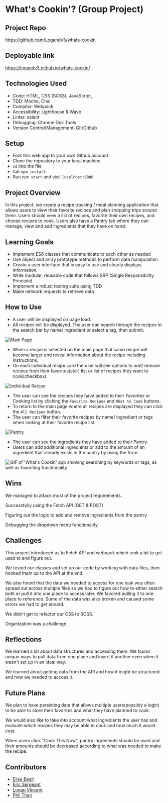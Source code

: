 # What's Cookin'? (Group Project)



## Project Repo
https://github.com/Logandv3/whats-cookin


## Deployable link
https://logandv3.github.io/whats-cookin/


## Technologies Used
* Code: HTML, CSS (SCSS), JavaScript,
* TDD: Mocha, Chai
* Compiler: Webpack
* Accessibility: Lighthouse & Wave
* Linter: aslant
* Debugging: Chrome Dev Tools
* Version Control/Management: Git/Github


## Setup
- Fork this web app to your own Github account
- Clone the repository to your local machine
- `cd` into the file
- run `npm install`.
- Run `npm start` and visit `localhost:8080`


## Project Overview
In this project, we create a recipe tracking / meal planning application that allows users to view their favorite recipes and plan shopping trips around them.  Users should view a list of recipes, favorite their own recipes, and choose recipes to cook.  Users also have a Pantry tab where they can manage, view and add ingredients that they have on hand.


## Learning Goals
* Implement ES6 classes that communicate to each other as needed
* Use object and array prototype methods to perform data manipulation
* Create a user interface that is easy to use and clearly displays information.
* Write modular, reusable code that follows SRP (Single Responsibility Principle)
* Implement a robust testing suite using TDD
* Make network requests to retrieve data


## How to Use

- A user will be displayed on page load. 
- All recipes will be displayed.  The user can search through the recipes in the search bar by name/ ingredient or select a tag, then submit.
 
![Main Page](https://user-images.githubusercontent.com/81990507/132528850-a6c8e73d-b719-4137-9db7-cf36d1ad28fc.png)

- When a recipe is selected on the main page that same recipe will become larger and reveal information about the recipe including instructions.  
- On each individual recipe card the user will see options to add/ remove recipes from their favorites(star) list or list of recipes they want to cook(checkbox).
 
![Individual Recipe](https://user-images.githubusercontent.com/81990507/132529026-59340c5f-d479-4724-81ab-89014bfc9a86.png)

- The user can see the recipes they have added to their Favorites or Cooking list by clicking the `Favorite Recipes` and `What to Cook` buttons.  
- To return to the main page where all recipes are displayed they can click the `All Recipes` button.  
- The user can filter their favorite recipes by name/ ingredient or tags when looking at their favorite recipe list.

![Pantry](https://user-images.githubusercontent.com/82873669/134089889-d762246c-bc56-465f-a26d-f8d0279d7525.png)
- The user can see the ingredients they have added to their Pantry.  
- Users can add additional ingredients or add to the amount of an ingredient that already exists in the pantry by using the form.

![GIF of 'What's Cookin' app showing searching by keywords or tags, as well as favoriting functionality](https://user-images.githubusercontent.com/724355/132463113-1fa1002d-67a2-43c7-8805-8d4865e0bb7f.gif)


## Wins
We managed to attack most of the project requirements.

Successfully using the Fetch API (GET & POST)

Figuring out the logic to add and remove ingredients from the pantry.

Debugging the dropdown menu functionality


## Challenges
This project introduced us to Fetch API and webpack which took a bit to get used to and figure out.  

We tested our classes and set up our code by working with data files, then hooked them up to the API at the end.  

We also found that the data we needed to access for one task was often spread out across multiple files so we had to figure out how to either search both or pull it into one place to access later.  We favored pulling it to one place to reference.  Some of the data was also broken and caused some errors we had to get around.

We didn't get to refactor our CSS to SCSS.

Organization was a challenge.


## Reflections
We learned a lot about data structures and accessing them.  We found unique ways to pull data from one place and insert it another even when it wasn't set up in an ideal way.  

We learned about getting data from the API and how it might be structured and how we needed to access it.


## Future Plans
We plan to have persisting data that allows multiple users(possibly a login) to be able to store their favorites and what they have planned to cook.  

We would also like to take into account what ingredients the user has and evaluate which recipes they may be able to cook and how much it would cost.

When users click "Cook This Now", pantry ingredients should be used and their amounts should be decreased according to what was needed to make the recipe.



## Contributors
- [Elise Beall](https://github.com/elisebeall)
- [Eric Sergeant](https://github.com/EricSergeant)
- [Logan Vincent](https://github.com/Logandv3)
- [Phil Than](https://github.com/pthan1)
